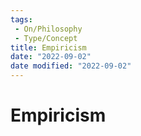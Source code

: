 ```yaml
---
tags:
 - On/Philosophy
 - Type/Concept
title: Empiricism
date: "2022-09-02"
date modified: "2022-09-02"
---
```


# Empiricism
